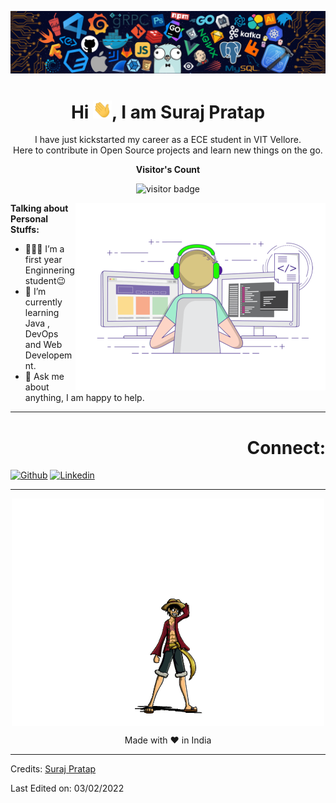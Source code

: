 <p align="center"><img src="https://raw.githubusercontent.com/KevinPatel04/KevinPatel04/master/header.png"></p>

<h1 align="center">Hi <img src="https://raw.githubusercontent.com/KevinPatel04/KevinPatel04/master/Hi.gif" width="30px">, I am Suraj Pratap </h1>

<p align="center" width="150px"> I have just kickstarted my career as a ECE student in VIT Vellore. <br> Here to contribute in Open Source projects and learn new things on the go.</p>

<p align="center"><b>Visitor's Count</b></p>
<p align="center"><img src="https://profile-counter.glitch.me/%7BSurajPratap10%7D/count.svg" alt="visitor badge"/></p>

<img align="right" alt="GIF" src="https://raw.githubusercontent.com/devSouvik/devSouvik/master/gif3.gif" width="400"/>



**Talking about Personal Stuffs:**

- 👨🏽‍💻 I’m a first year Enginnering student:wink:
- 🌱 I’m currently learning Java , DevOps and Web Developemnt. 
- 💬 Ask me about anything, I am happy to help.







<hr>

<h1 align="right">Connect:</h1>


  

[![Github](https://img.shields.io/badge/-Github-000?style=flat&logo=Github&logoColor=white)](https://github.com/SurajPratap10)
[![Linkedin](https://img.shields.io/badge/-LinkedIn-blue?style=flat&logo=Linkedin&logoColor=white)](https://www.linkedin.com/in/suraj-pratap-948a92225/)



 
<hr/>

<p align="center">
  <img align="center" alt="OnePiece_Luffy" src="https://raw.githubusercontent.com/dev-akshat/archive/main/images/gifs/anime/luffy.gif"/>
</p>

<p align="center">
  Made with ❤️ in India
</p>

-----
Credits: [Suraj Pratap](https://github.com/SurajPratap10)

Last Edited on: 03/02/2022






